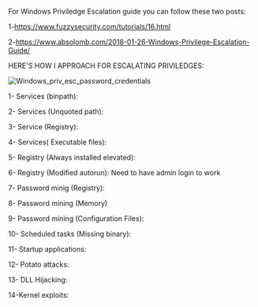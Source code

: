 For Windows Priviledge Escalation guide you can follow these two posts:


1-https://www.fuzzysecurity.com/tutorials/16.html


2-https://www.absolomb.com/2018-01-26-Windows-Privilege-Escalation-Guide/


HERE'S HOW I APPROACH FOR ESCALATING PRIVILEDGES:

![Windows_priv_esc_password_credentials](https://user-images.githubusercontent.com/55708909/92549895-fb567a00-f277-11ea-947d-8929d12b723d.png)


1- Services (binpath):


2- Services (Unquoted path):


3- Service (Registry):


4- Services( Executable files):


5- Registry (Always installed elevated):


6- Registry (Modified autorun): Need to have admin login to work


7- Password minig (Registry):


8- Password mining (Memory)


9- Password mining (Configuration Files):


10- Scheduled tasks (Missing binary):


11- Startup applications:


12- Potato attacks:


13- DLL Hijacking:


14-Kernel exploits:

